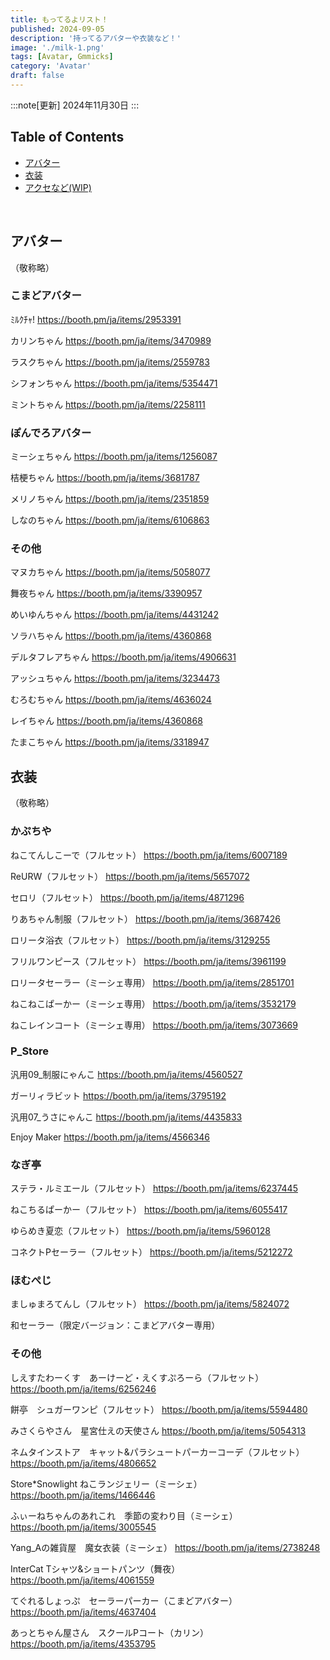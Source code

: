 ```yaml
---
title: もってるよリスト！
published: 2024-09-05
description: '持ってるアバターや衣装など！'
image: './milk-1.png'
tags: [Avatar, Gmmicks]
category: 'Avatar'
draft: false
---
```

:::note[更新]
2024年11月30日
:::

## Table of Contents

- [アバター](#アバター)
- [衣装](#衣装)
- [アクセなど(WIP)](#アクセ)
<br>

## アバター

（敬称略）

### こまどアバター

ﾐﾙｸﾁｬ!
https://booth.pm/ja/items/2953391

カリンちゃん
https://booth.pm/ja/items/3470989

ラスクちゃん
https://booth.pm/ja/items/2559783

シフォンちゃん
https://booth.pm/ja/items/5354471

ミントちゃん
https://booth.pm/ja/items/2258111

### ぽんでろアバター

ミーシェちゃん
https://booth.pm/ja/items/1256087

桔梗ちゃん
https://booth.pm/ja/items/3681787

メリノちゃん
https://booth.pm/ja/items/2351859

しなのちゃん
https://booth.pm/ja/items/6106863

### その他

マヌカちゃん
https://booth.pm/ja/items/5058077

舞夜ちゃん
https://booth.pm/ja/items/3390957

めいゆんちゃん
https://booth.pm/ja/items/4431242

ソラハちゃん
https://booth.pm/ja/items/4360868

デルタフレアちゃん
https://booth.pm/ja/items/4906631

アッシュちゃん
https://booth.pm/ja/items/3234473

むろむちゃん
https://booth.pm/ja/items/4636024

レイちゃん
https://booth.pm/ja/items/4360868

たまこちゃん
https://booth.pm/ja/items/3318947

## 衣装

（敬称略）

### かぷちや

ねこてんしこーで（フルセット）
https://booth.pm/ja/items/6007189

ReURW（フルセット）
https://booth.pm/ja/items/5657072

セロリ（フルセット）
https://booth.pm/ja/items/4871296

りあちゃん制服（フルセット）
https://booth.pm/ja/items/3687426

ロリータ浴衣（フルセット）
https://booth.pm/ja/items/3129255

フリルワンピース（フルセット）
https://booth.pm/ja/items/3961199

ロリータセーラー（ミーシェ専用）
https://booth.pm/ja/items/2851701

ねこねこぱーかー（ミーシェ専用）
https://booth.pm/ja/items/3532179

ねこレインコート（ミーシェ専用）
https://booth.pm/ja/items/3073669

### P_Store

汎用09_制服にゃんこ
https://booth.pm/ja/items/4560527

ガーリィラビット
https://booth.pm/ja/items/3795192

汎用07_うさにゃんこ
https://booth.pm/ja/items/4435833

Enjoy Maker
https://booth.pm/ja/items/4566346

### なぎ亭
ステラ・ルミエール（フルセット）
https://booth.pm/ja/items/6237445

ねこちるぱーかー（フルセット）
https://booth.pm/ja/items/6055417

ゆらめき夏恋（フルセット）
https://booth.pm/ja/items/5960128

コネクトPセーラー（フルセット）
https://booth.pm/ja/items/5212272

### ほむぺじ

ましゅまろてんし（フルセット）
https://booth.pm/ja/items/5824072

和セーラー（限定バージョン：こまどアバター専用）

### その他

しえすたわーくす　あーけーど・えくすぷろーら（フルセット）
https://booth.pm/ja/items/6256246

餅亭　シュガーワンピ（フルセット）
https://booth.pm/ja/items/5594480

みさくらやさん　星宮仕えの天使さん
https://booth.pm/ja/items/5054313

ネムタインストア　キャット&パラシュートパーカーコーデ（フルセット）
https://booth.pm/ja/items/4806652

Store*Snowlight ねこランジェリー（ミーシェ）
https://booth.pm/ja/items/1466446

ふぃーねちゃんのあれこれ　季節の変わり目（ミーシェ）
https://booth.pm/ja/items/3005545

Yang_Aの雑貨屋　魔女衣装（ミーシェ）
https://booth.pm/ja/items/2738248

InterCat Tシャツ&ショートパンツ（舞夜）
https://booth.pm/ja/items/4061559

てぐれるしょっぷ　セーラーパーカー（こまどアバター）
https://booth.pm/ja/items/4637404

あっとちゃん屋さん　スクールPコート（カリン）
https://booth.pm/ja/items/4353795
